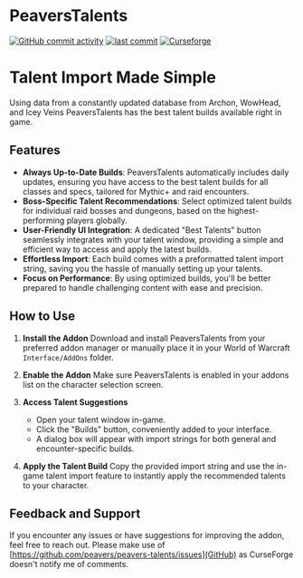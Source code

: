 # PeaversTalents

[![GitHub commit activity](https://img.shields.io/github/commit-activity/m/peavers/peavers-talents)](https://github.com/peavers/peavers-talents/commits/master) [![last commit](https://img.shields.io/github/last-commit/peavers/peavers-talents)](https://github.com/peavers/peavers-talents/master) [![Curseforge](https://img.shields.io/curseforge/dt/1184820?label=CurseForge&color=F16436)](https://www.curseforge.com/wow/addons/peaverstalents)

# Talent Import Made Simple

Using data from a constantly updated database from Archon, WowHead, and Icey Veins PeaversTalents has the best talent
builds available right in game.

## Features

* **Always Up-to-Date Builds**: PeaversTalents automatically includes daily updates, ensuring you have access to the
  best talent builds for all classes and specs, tailored for Mythic+ and raid encounters.
* **Boss-Specific Talent Recommendations**: Select optimized talent builds for individual raid bosses and dungeons,
  based on the highest-performing players globally.
* **User-Friendly UI Integration**: A dedicated "Best Talents" button seamlessly integrates with your talent window,
  providing a simple and efficient way to access and apply the latest builds.
* **Effortless Import**: Each build comes with a preformatted talent import string, saving you the hassle of manually
  setting up your talents.
* **Focus on Performance**: By using optimized builds, you'll be better prepared to handle challenging content with ease
  and precision.

## How to Use

1. **Install the Addon**
   Download and install PeaversTalents from your preferred addon manager or manually place it in your World of Warcraft
   `Interface/AddOns` folder.

2. **Enable the Addon**
   Make sure PeaversTalents is enabled in your addons list on the character selection screen.

3. **Access Talent Suggestions**
	* Open your talent window in-game.
	* Click the "Builds" button, conveniently added to your interface.
	* A dialog box will appear with import strings for both general and encounter-specific builds.

4. **Apply the Talent Build**
   Copy the provided import string and use the in-game talent import feature to instantly apply the recommended talents
   to your character.

## Feedback and Support

If you encounter any issues or have suggestions for improving the addon, feel free to reach out. Please make use of
[https://github.com/peavers/peavers-talents/issues](GitHub) as CurseForge doesn't notify me of comments.
